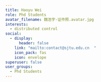 ```yaml
---
title: Haoyu Wei
role: Phd Students
avatar_filename: 魏浩宇-证件照.avatar.jpg
interests:
  - distributed control
social:
  - display:
      header: false
    link: "mailto:contact@sjtu.edu.cn  "
    icon_pack: fas
    icon: envelope
superuser: false
user_groups:
  - Phd Students
---
```

